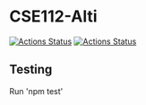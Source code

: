 # CSE112-Alti

[![Actions Status](https://github.com/cse112-sp20/CSE112-Alti/workflows/Build%20non-master%20branches/badge.svg)](https://github.com/cse112-sp20/CSE112-Alti/actions)
[![Actions Status](https://github.com/cse112-sp20/CSE112-Alti/workflows/Build%20and%20Deploy/badge.svg)](https://github.com/cse112-sp20/CSE112-Alti/actions)

## Testing
Run 'npm test'

